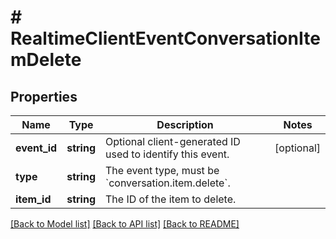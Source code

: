 # # RealtimeClientEventConversationItemDelete

## Properties

Name | Type | Description | Notes
------------ | ------------- | ------------- | -------------
**event_id** | **string** | Optional client-generated ID used to identify this event. | [optional]
**type** | **string** | The event type, must be &#x60;conversation.item.delete&#x60;. |
**item_id** | **string** | The ID of the item to delete. |

[[Back to Model list]](../../README.md#models) [[Back to API list]](../../README.md#endpoints) [[Back to README]](../../README.md)
